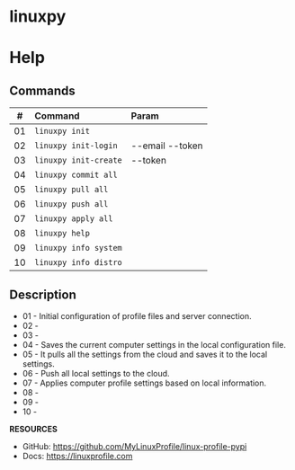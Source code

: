 # linuxpy

# Help

## Commands
| #      | Command                 | Param           |
|--------|:------------------------|:----------------|
| 01     | ``linuxpy init``        |                 |
| 02     | ``linuxpy init-login``  |--email --token  |
| 03     | ``linuxpy init-create`` |--token          |
| 04     | ``linuxpy commit all``  |                 |
| 05     | ``linuxpy pull all``    |                 |
| 06     | ``linuxpy push all``    |                 |
| 07     | ``linuxpy apply all``   |                 |
| 08     | ``linuxpy help``        |                 |
| 09     | ``linuxpy info system`` |                 |
| 10     | ``linuxpy info distro`` |                 |

## Description
- 01 - Initial configuration of profile files and server connection.
- 02 - 
- 03 - 
- 04 - Saves the current computer settings in the local configuration file.
- 05 - It pulls all the settings from the cloud and saves it to the local settings.
- 06 - Push all local settings to the cloud.
- 07 - Applies computer profile settings based on local information.
- 08 - 
- 09 - 
- 10 - 

**RESOURCES**
- GitHub: https://github.com/MyLinuxProfile/linux-profile-pypi
- Docs:   https://linuxprofile.com
